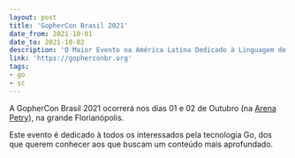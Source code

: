 ```yaml
---
layout: post
title: 'GopherCon Brasil 2021'
date_from: 2021-10-01
date_to: 2021-10-02
description: 'O Maior Evento na América Latina Dedicado à Linguagem de Programação Go.'
link: 'https://gopherconbr.org'
tags:
- go
- sc
---
```


A GopherCon Brasil 2021 ocorrerá nos dias 01 e 02 de Outubro (na [Arena Petry](https://arenapetry.com.br/)), na grande Florianópolis. 

Este evento é dedicado à todos os interessados pela tecnologia Go, dos que querem conhecer aos que buscam um conteúdo mais aprofundado.

